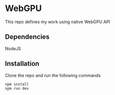 # WebGPU 

This repo defines my work using native WebGPU API 

## Dependencies
NodeJS

## Installation
Clone the repo and run the following commands
```bash
npm install
npm run dev
```


